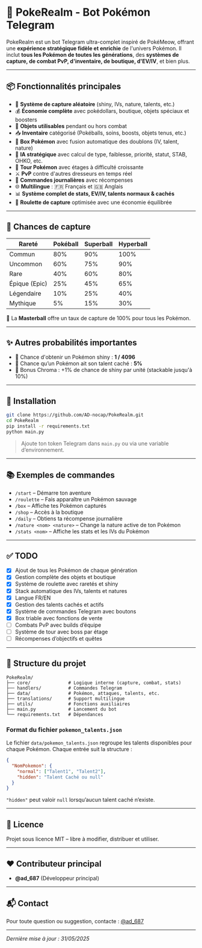 # 🧬 PokeRealm - Bot Pokémon Telegram

PokeRealm est un bot Telegram ultra-complet inspiré de PokéMeow, offrant une **expérience stratégique fidèle et enrichie** de l'univers Pokémon. Il inclut **tous les Pokémon de toutes les générations**, des **systèmes de capture, de combat PvP, d'inventaire, de boutique, d'EV/IV**, et bien plus.

---

## 📦 Fonctionnalités principales

- 🎯 **Système de capture aléatoire** (shiny, IVs, nature, talents, etc.)
- 💰 **Économie complète** avec pokédollars, boutique, objets spéciaux et boosters
- 🧃 **Objets utilisables** pendant ou hors combat
- 📥 **Inventaire** catégorisé (Pokéballs, soins, boosts, objets tenus, etc.)
- 📘 **Box Pokémon** avec fusion automatique des doublons (IV, talent, nature)
- 🧠 **IA stratégique** avec calcul de type, faiblesse, priorité, statut, STAB, OHKO, etc.
- 🧗 **Tour Pokémon** avec étages à difficulté croissante
- ⚔️ **PvP** contre d'autres dresseurs en temps réel
- 🔄 **Commandes journalières** avec récompenses
- 🌐 **Multilingue** : 🇫🇷 Français et 🇬🇧 Anglais
- 📊 **Système complet de stats, EV/IV, talents normaux & cachés**
- 🔄 **Roulette de capture** optimisée avec une économie équilibrée

---

## 🎲 Chances de capture

| **Rareté**    | **Pokéball** | **Superball** | **Hyperball** |
| ------------- | ------------ | ------------- | ------------- |
| Commun        | 80%          | 90%           | 100%          |
| Uncommon      | 60%          | 75%           | 90%           |
| Rare          | 40%          | 60%           | 80%           |
| Épique (Epic) | 25%          | 45%           | 65%           |
| Légendaire    | 10%          | 25%           | 40%           |
| Mythique      | 5%           | 15%           | 30%           |

🔮 La **Masterball** offre un taux de capture de 100% pour tous les Pokémon.

---

## ✨ Autres probabilités importantes

- 🌟 Chance d'obtenir un Pokémon shiny : **1 / 4096**
- 🧬 Chance qu’un Pokémon ait son talent caché : **5%**
- 🧠 Bonus Chroma : +1% de chance de shiny par unité (stackable jusqu'à 10%)

---

## 🚀 Installation

```bash
git clone https://github.com/AD-nocap/PokeRealm.git
cd PokeRealm
pip install -r requirements.txt
python main.py
```

> Ajoute ton token Telegram dans `main.py` ou via une variable d’environnement.

---

## 📚 Exemples de commandes

- `/start` – Démarre ton aventure
- `/roulette` – Fais apparaître un Pokémon sauvage
- `/box` – Affiche tes Pokémon capturés
- `/shop` – Accès à la boutique
- `/daily` – Obtiens ta récompense journalière
- `/nature <nom> <nature>` – Change la nature active de ton Pokémon
- `/stats <nom>` – Affiche les stats et les IVs du Pokémon

---

## ✅ TODO

- [x] Ajout de tous les Pokémon de chaque génération
- [x] Gestion complète des objets et boutique
- [x] Système de roulette avec raretés et shiny
- [x] Stack automatique des IVs, talents et natures
- [x] Langue FR/EN
- [x] Gestion des talents cachés et actifs
- [x] Système de commandes Telegram avec boutons
- [x] Box triable avec fonctions de vente
- [ ] Combats PvP avec builds d’équipe
- [ ] Système de tour avec boss par étage
- [ ] Récompenses d’objectifs et quêtes

---

## 📁 Structure du projet

```
PokeRealm/
├── core/              # Logique interne (capture, combat, stats)
├── handlers/          # Commandes Telegram
├── data/              # Pokémon, attaques, talents, etc.
├── translations/      # Support multilingue
├── utils/             # Fonctions auxiliaires
├── main.py            # Lancement du bot
└── requirements.txt   # Dépendances
```

### Format du fichier `pokemon_talents.json`

Le fichier `data/pokemon_talents.json` regroupe les talents disponibles pour chaque Pokémon.
Chaque entrée suit la structure :

```json
{
  "NomPokemon": {
    "normal": ["Talent1", "Talent2"],
    "hidden": "Talent Caché ou null"
  }
}
```

`"hidden"` peut valoir `null` lorsqu’aucun talent caché n’existe.

---

## 📜 Licence

Projet sous licence MIT – libre à modifier, distribuer et utiliser.

---

## ❤️ Contributeur principal

- **@ad_687** (Développeur principal)

---

## 📬 Contact

Pour toute question ou suggestion, contacte : [@ad_687](https://t.me/ad_687)

---

*Dernière mise à jour : 31/05/2025*
